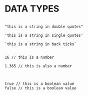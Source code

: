 # DATA TYPES

<!-- - [STRING]() -->
```

"this is a string in double quotes"

'this is a string in single quotes'

`this is a string in back ticks`

```
<!-- - [NUMBER]() -->
```

16 // this is a number

1.365 // this is also a number

```
<!-- - [BIGINT]() -->
```
```
<!-- - [BOOLEAN]() -->
```

true // this is a boolean value
false // this is a boolean value

```
<!-- - [UNDEFINED]() -->
```
```
<!-- - [NULL]() -->
```
```
<!-- - [SYMBOL]() -->
```
```

<!-- - [OBJECT]() -->
<!-- - [METHODS]() -->

<!-- - [ARRAY]() -->

```
```

<!-- - [DATE]() -->

```
```